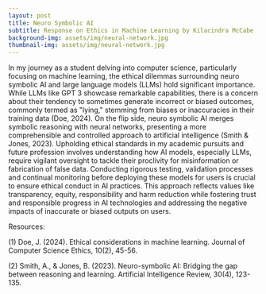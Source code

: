```yaml
---
layout: post
title: Neuro Symbolic AI
subtitle: Response on Ethics in Machine Learning by Kilacindra McCabe
background-img: assets/img/neural-network.jpg
thumbnail-img: assets/img/neural-network.jpg
---
```


In my journey as a student delving into computer science, particularly focusing on machine learning, the ethical dilemmas surrounding neuro symbolic AI and large language models (LLMs) hold significant importance. While LLMs like GPT 3 showcase remarkable capabilities, there is a concern about their tendency to sometimes generate incorrect or biased outcomes, commonly termed as "lying," stemming from biases or inaccuracies in their training data (Doe, 2024). On the flip side, neuro symbolic AI merges symbolic reasoning with neural networks, presenting a more comprehensible and controlled approach to artificial intelligence (Smith & Jones, 2023). Upholding ethical standards in my academic pursuits and future profession involves understanding how AI models, especially LLMs, require vigilant oversight to tackle their proclivity for misinformation or fabrication of false data. Conducting rigorous testing, validation processes and continual monitoring before deploying these models for users is crucial to ensure ethical conduct in AI practices. This approach reflects values like transparency, equity, responsibility and harm reduction while fostering trust and responsible progress in AI technologies and addressing the negative impacts of inaccurate or biased outputs on users.

Resources:

(1)	Doe, J. (2024). Ethical considerations in machine learning. Journal of Computer Science Ethics, 10(2), 45-56.

(2)	Smith, A., & Jones, B. (2023). Neuro-symbolic AI: Bridging the gap between reasoning and learning. Artificial Intelligence Review, 30(4), 123-135.